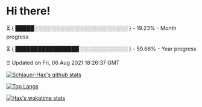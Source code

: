 # Hi there!

⏳ { █████░░░░░░░░░░░░░░░░░░░░░░░░░ } - 19.23% - Month progress

⏳ { █████████████████░░░░░░░░░░░░░ } - 59.66% - Year progress

⏰ Updated on Fri, 06 Aug 2021 18:26:37 GMT


[![Schlauer-Hax's github stats](https://github-readme-stats.vercel.app/api?username=Schlauer-Hax&show_icons=true&theme=dark&count_private=true)](https://github.com/Schlauer-Hax)


[![Top Langs](https://github-readme-stats.vercel.app/api/top-langs/?username=Schlauer-Hax&layout=compact&theme=dark)](https://github.com/Schlauer-Hax?tab=repositories)


[![Hax's wakatime stats](https://github-readme-stats.vercel.app/api/wakatime?username=Hax&theme=dark)](https://wakatime.com/@Hax)

